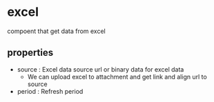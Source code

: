 # excel
compoent that get data from excel
## properties
- source : Excel data source url or binary data for excel data
  - We can upload excel to attachment and get link and align url to source
- period : Refresh period